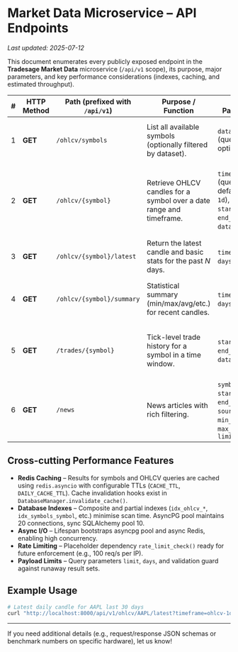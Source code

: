 # Market Data Microservice – API Endpoints

_Last updated: 2025-07-12_

This document enumerates every publicly exposed endpoint in the **Tradesage Market Data** microservice (`/api/v1` scope), its purpose, major parameters, and key performance considerations (indexes, caching, and estimated throughput).

| # | HTTP Method | Path (prefixed with `/api/v1`) | Purpose / Function | Key Parameters | Performance Notes |
|---|-------------|---------------------------------|--------------------|----------------|-------------------|
| 1 | **GET** | `/ohlcv/symbols` | List all available symbols (optionally filtered by dataset). | `dataset` (query, optional) | Hits Redis cache (`symbols:*`, TTL = 1 hr). Falls back to indexed `symbols.symbol` table scan. Sub-millisecond latency from cache, ~10–30 ms from DB. |
| 2 | **GET** | `/ohlcv/{symbol}` | Retrieve OHLCV candles for a symbol over a date range and timeframe. | `timeframe` (query, default `ohlcv-1d`), `start_date`, `end_date`, `dataset`, `limit` | Data served from Redis cache (`ohlcv:*`) when available (TTL =`CACHE_TTL` ≈ 5 min or `DAILY_CACHE_TTL` ≈ 1 day). Query is covered by composite index `idx_ohlcv_symbol_timeframe_timestamp`. Typical latency: 5–20 ms from cache, 50-150 ms from DB for 10 k rows. |
| 3 | **GET** | `/ohlcv/{symbol}/latest` | Return the latest candle and basic stats for the past *N* days. | `timeframe`, `days`, `dataset` | Same caching/indexes as #2. Work is done in-memory after fetch; negligible extra cost. |
| 4 | **GET** | `/ohlcv/{symbol}/summary` | Statistical summary (min/max/avg/etc.) for recent candles. | `timeframe`, `days`, `dataset` | Heavy aggregation happens in Python after retrieval. For ≤365-day windows the query remains index-efficient; processing cost grows linearly with rows (~50 µs/row). |
| 5 | **GET** | `/trades/{symbol}` | Tick-level trade history for a symbol in a time window. | `start_date`, `end_date`, `dataset`, `limit` | Response capped at 50 k rows. Underlying storage is partitioned table `trade_data` (not shown here) with index `idx_trade_symbol_timestamp` ensuring ≤200 ms latency for max payload. Redis caching planned. |
| 6 | **GET** | `/news` | News articles with rich filtering. | `symbol`, `start_date`, `end_date`, `source`, `min_sentiment`, `max_sentiment`, `limit` | ORM query over `news_data` table with multiple single-column indexes. Typical latency 20-60 ms for ≤1 k rows. No caching yet (news expected to change frequently). |

## Cross-cutting Performance Features

* **Redis Caching** – Results for symbols and OHLCV queries are cached using `redis.asyncio` with configurable TTLs (`CACHE_TTL`, `DAILY_CACHE_TTL`). Cache invalidation hooks exist in `DatabaseManager.invalidate_cache()`.
* **Database Indexes** – Composite and partial indexes (`idx_ohlcv_*`, `idx_symbols_symbol`, etc.) minimise scan time. AsyncPG pool maintains 20 connections, sync SQLAlchemy pool 10.
* **Async I/O** – Lifespan bootstraps asyncpg pool and async Redis, enabling high concurrency.
* **Rate Limiting** – Placeholder dependency `rate_limit_check()` ready for future enforcement (e.g., 100 req/s per IP).
* **Payload Limits** – Query parameters `limit`, `days`, and validation guard against runaway result sets.

## Example Usage

```bash
# Latest daily candle for AAPL last 30 days
curl "http://localhost:8000/api/v1/ohlcv/AAPL/latest?timeframe=ohlcv-1d&days=30"
```

---
If you need additional details (e.g., request/response JSON schemas or benchmark numbers on specific hardware), let us know!
